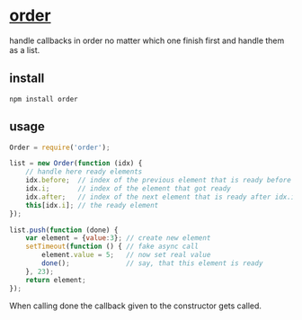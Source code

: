 # [order](https://github.com/dodo/node-order)

handle callbacks in order no matter which one finish first and handle them as a list.

## install

    npm install order

## usage

```javascript
Order = require('order');

list = new Order(function (idx) {
    // handle here ready elements
    idx.before;  // index of the previous element that is ready before idx.i
    idx.i;       // index of the element that got ready
    idx.after;   // index of the next element that is ready after idx.i
    this[idx.i]; // the ready element
});

list.push(function (done) {
    var element = {value:3}; // create new element
    setTimeout(function () { // fake async call
        element.value = 5;   // now set real value
        done();              // say, that this element is ready
    }, 23);
    return element;
});
```

When calling done the callback given to the constructor gets called.


